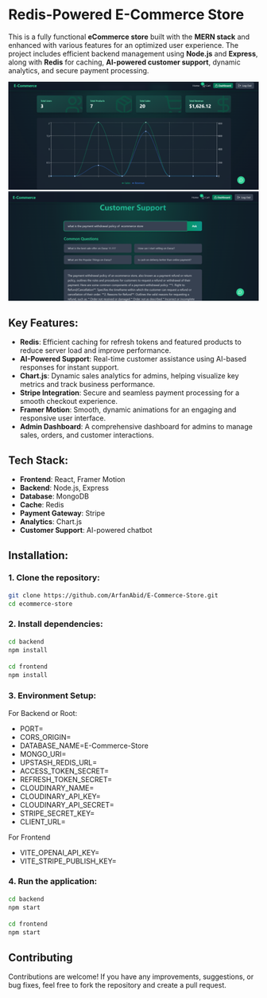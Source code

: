 # Redis-Powered E-Commerce Store

This is a fully functional **eCommerce store** built with the **MERN stack** and enhanced with various features for an optimized user experience. The project includes efficient backend management using **Node.js** and **Express**, along with **Redis** for caching, **AI-powered customer support**, dynamic analytics, and secure payment processing.

![alt text](<Screenshot 2024-12-08 115707.png>)
![alt text](<Screenshot 2024-12-08 115857.png>)


## Key Features:
- **Redis**: Efficient caching for refresh tokens and featured products to reduce server load and improve performance.
- **AI-Powered Support**: Real-time customer assistance using AI-based responses for instant support.
- **Chart.js**: Dynamic sales analytics for admins, helping visualize key metrics and track business performance.
- **Stripe Integration**: Secure and seamless payment processing for a smooth checkout experience.
- **Framer Motion**: Smooth, dynamic animations for an engaging and responsive user interface.
- **Admin Dashboard**: A comprehensive dashboard for admins to manage sales, orders, and customer interactions.

## Tech Stack:
- **Frontend**: React, Framer Motion
- **Backend**: Node.js, Express
- **Database**: MongoDB
- **Cache**: Redis
- **Payment Gateway**: Stripe
- **Analytics**: Chart.js
- **Customer Support**: AI-powered chatbot


## Installation:

### 1. Clone the repository:
```bash
git clone https://github.com/ArfanAbid/E-Commerce-Store.git
cd ecommerce-store
```

### 2. Install dependencies:
```bash
cd backend
npm install

cd frontend
npm install
```

### 3. Environment Setup:

For Backend or Root:

- PORT=
- CORS_ORIGIN=
- DATABASE_NAME=E-Commerce-Store
- MONGO_URI=
- UPSTASH_REDIS_URL=
- ACCESS_TOKEN_SECRET=
- REFRESH_TOKEN_SECRET=
- CLOUDINARY_NAME=
- CLOUDINARY_API_KEY=
- CLOUDINARY_API_SECRET=
- STRIPE_SECRET_KEY=
- CLIENT_URL=

For Frontend

- VITE_OPENAI_API_KEY=
- VITE_STRIPE_PUBLISH_KEY=

### 4. Run the application:

```bash 
cd backend
npm start

cd frontend
npm start
```

## Contributing

Contributions are welcome! If you have any improvements, suggestions, or bug fixes, feel free to fork the repository and create a pull request.
